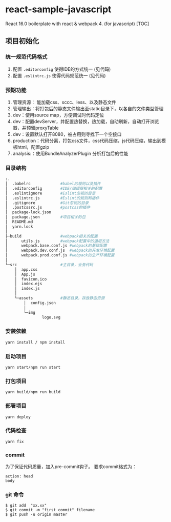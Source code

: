 # react-sample-javascript
React 16.0 boilerplate with react & webpack 4. (for javascript)
[TOC]
## 项目初始化
### 统一规范代码格式



1. 配置 `.editorconfig` 使得IDE的方式统一 (见代码)
2. 配置 `.eslintrc.js` 使得代码规范统一 (见代码)


### 预期功能



1. 管理资源： 能加载css、sccc、less、以及静态文件
2. 管理输出：将打包后的静态文件输出至static目录下，以各自的文件类型管理
3. dev：使用source map，方便调试时代码定位
4. dev：配置devServer，并配置热替换，热加载，自动刷新，自动打开浏览器，并预留proxyTable
5. dev：设置默认打开8080，被占用则寻找下一个空接口
6. production：代码分离，打包css文件，css代码压缩，js代码压缩，输出到模板html，配置gzip
7. analysis:：使用BundleAnalyzerPlugin 分析打包后的性能


### 目录结构

```bash
:.
│  .babelrc      		#babel的规则以及插件
│  .editorconfig		#IDE/编辑器相关的配置
│  .eslintignore		#Eslint忽视的目录
│  .eslintrc.js			#Eslint的规则和插件
│  .gitignore			#Git忽视的目录
│  .postcssrc.js		#postcss的插件
│  package-lock.json
│  package.json			#项目相关的包
│  README.md
│  yarn.lock
│
├─build					#webpack相关的配置
│      utils.js			#webpack配置中的通用方法
│      webpack.base.conf.js	#webpack的基础配置
│      webpack.dev.conf.js	#webpack的开发环境配置
│      webpack.prod.conf.js	#webpack的生产环境配置
│
└─src					#主目录，业务代码
    │  app.css
    │  App.js
    │  favicon.ico
    │  index.ejs
    │  index.js
    │
    └─assets			#静态目录，存放静态资源
        │  config.json
        │
        └─img
                logo.svg
```


### 安装依赖



```bash
yarn install / npm install
```


### 启动项目



```
yarn start/npm run start
```


### 打包项目



```
yarn build/npm run build
```

### 部署项目

```
yarn deploy
```

### 代码检查

```bash
yarn fix
```

### commit
为了保证代码质量，加入pre-commit钩子。
要求commit格式为：
```
action: head
body
```

### git 命令
```
$ git add  "xx.xx"
$ git commit -m "first commit" filename
$ git push -u origin master
```